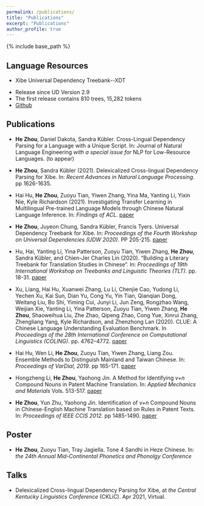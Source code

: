 ```yaml
---
permalink: /publications/
title: "Publications"
excerpt: "Publications"
author_profile: true
---
```



{% include base_path %}

Language Resources
-----
* Xibe Universal Dependency Treebank--XDT
 - Release since UD Version 2.9
 - The first release contains 810 trees, 15,282 tokens
 - [Github](https://github.com/UniversalDependencies/UD_Xibe-XDT/)

Publications
-----
* **He Zhou**, Daniel Dakota, Sandra Kübler. Cross-Lingual Dependency Parsing for a Language with a Unique Script. In: Journal of Natural Language Engineering _with a special issue for_ NLP for Low-Resource Languages. (to appear)

* **He Zhou**, Sandra Kübler (2021). Delexicalized Cross-lingual Dependency Parsing for Xibe. In: _Recent Advances in Natural Language Processing_. pp 1626-1635.

* Hai Hu, **He Zhou**, Zuoyu Tian, Yiwen Zhang, Yina Ma, Yanting Li, Yixin Nie, Kyle Richardson (2021). Investigating Transfer Learning in Multilingual Pre-trained Language Models through Chinese Natural Language Inference. In: _Findings of ACL_. [paper](https://arxiv.org/pdf/2106.03983.pdf)

* **He Zhou**, Juyeon Chung, Sandra Kübler, Francis Tyers. Universal Dependency Treebank for Xibe. In: _Proceedings of the Fourth Workshop on Universal Dependencies (UDW 2020)_. PP 205-215. [paper](https://aclanthology.org/2020.udw-1.23.pdf)
 
* Hu, Hai, Yanting Li, Yina Patterson, Zuoyu Tian, Yiwen Zhang, **He Zhou**, Sandra Kübler, and Chien-Jer Charles Lin (2020). “Building a Literary Treebank for Translation Studies in Chinese”. In: _Proceedings of 19th International Workshop on Treebanks and Linguistic Theories (TLT)_. pp. 18-31. [paper](https://aclanthology.org/2020.tlt-1.2.pdf)

* Xu, Liang, Hai Hu, Xuanwei Zhang, Lu Li, Chenjie Cao, Yudong Li, Yechen Xu, Kai Sun, Dian Yu, Cong Yu, Yin Tian, Qianqian Dong, Weitang Liu, Bo Shi, Yiming Cui, Junyi Li, Jun Zeng, Rongzhao Wang, Weijian Xie, Yanting Li, Yina Patterson, Zuoyu Tian, Yiwen Zhang, **He Zhou**, Shaoweihua Liu, Zhe Zhao, Qipeng Zhao, Cong Yue, Xinrui Zhang, Zhengliang Yang, Kyle Richardson, and Zhenzhong Lan (2020). CLUE: A Chinese Language Understanding Evaluation Benchmark. In _Proceedings of the 28th International Conference on Computational Linguistics (COLING)_. pp. 4762–4772. [paper](https://aclanthology.org/2020.coling-main.419.pdf)

* Hai Hu, Wen Li, **He Zhou**, Zuoyu Tian, Yiwen Zhang, Liang Zou. Ensemble Methods to Distinguish Mainland and Taiwan Chinese. In: _Proceedings of VarDial, 2019_. pp 165-171. [paper](https://aclanthology.org/W19-1417.pdf)

* Hongzheng Li, **He Zhou**, Yaohong Jin. A Method for Identifying _v+n_ Compound Nouns in Patent Machine Translation. In: _Applied Mechanics and Materials_ Vols. 513-517. [paper](https://www.scientific.net/AMM.513-517.4617)

* **He Zhou**, Yun Zhu, Yaohong Jin. Identification of _v+n_ Compound Nouns in Chinese-English Machine Translation based on Rules in Patent Texts. In: _Proceedings of IEEE CCIS 2012_. pp 1485-1490. [paper](https://ieeexplore.ieee.org/stamp/stamp.jsp?arnumber=6664632&casa_token=BSo0lcg64gwAAAAA:8nV7bEl6FJQwQ5Q6qLd19GweidvK-b6vJ9vNb5R8Sg5RFdqOxS9Gan62b80Sn72oi2648N6_Og)

Poster
-----
* **He Zhou**, Zuoyu Tian, Tray Jagiella. Tone 4 Sandhi in Heze Chinese. In: _the 24th Annual Mid-Continental Phonetics and Phonolgy Conference_

Talks
-----
* Delexicalized Cross-lingual Dependency Parsing for Xibe, at _the Central Kentucky Linguistics Conference_ (CKLiC). Apr 2021, Virtual.

